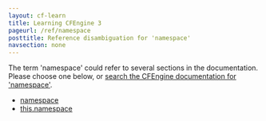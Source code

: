 ```yaml
---
layout: cf-learn
title: Learning CFEngine 3
pageurl: /ref/namespace
posttitle: Reference disambiguation for 'namespace'
navsection: none
---
```


The term 'namespace' could refer to several sections in the documentation. Please choose one below, or
[search the CFEngine documentation for 'namespace'](http://cfengine.com/docs/3.5/search.html?q=namespace).

- [namespace](http://cfengine.com/docs/3.5/reference-components-file-control.html#namespace)
- [this.namespace](http://cfengine.com/docs/3.5/reference-special-variables-context-this.html#this-namespace)
